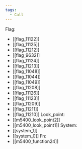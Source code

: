 ```yaml
---
tags:
  - Call
---
```

Flag:
- [[flag_11122]]
- [[flag_11125]]
- [[flag_11212]]
- [[flag_9632]]
- [[flag_11124]]
- [[flag_11213]]
- [[flag_11048]]
- [[flag_11044]]
- [[flag_11049]]
- [[flag_11208]]
- [[flag_11126]]
- [[flag_11123]]
- [[flag_11209]]
- [[flag_11211]]
- [[flag_11210]]
Look_point:
- [[m5400_look_point2]]
- [[m5400_look_point1]]
System:
- [[system_1]]
- [[system_0]]
Fn:
- [[m5400_function24]]
